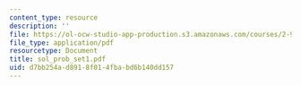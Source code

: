 ```yaml
---
content_type: resource
description: ''
file: https://ol-ocw-studio-app-production.s3.amazonaws.com/courses/2-997-decision-making-in-large-scale-systems-spring-2004/d7bb254ad8918f014fbabd6b140dd157_sol_prob_set1.pdf
file_type: application/pdf
resourcetype: Document
title: sol_prob_set1.pdf
uid: d7bb254a-d891-8f01-4fba-bd6b140dd157
---
```


